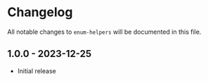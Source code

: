 # Changelog

All notable changes to `enum-helpers` will be documented in this file.

## 1.0.0 - 2023-12-25

-   Initial release
